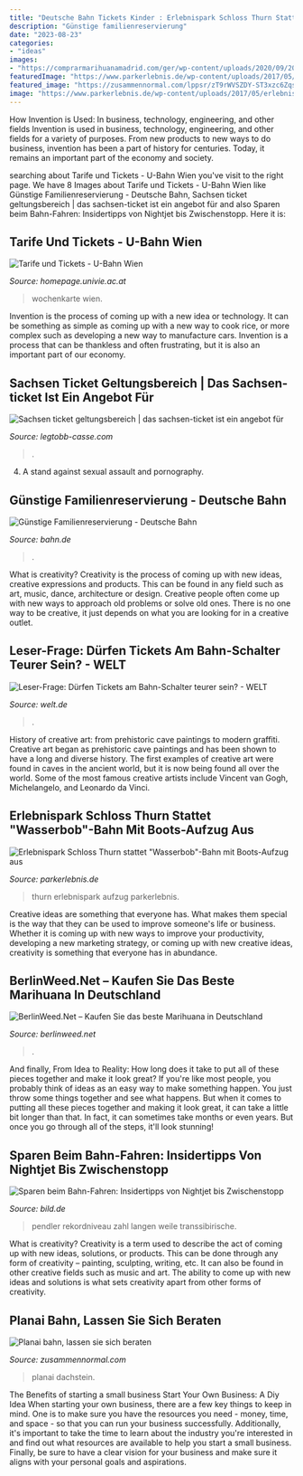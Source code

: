 ```yaml
---
title: "Deutsche Bahn Tickets Kinder : Erlebnispark Schloss Thurn Stattet &quot;wasserbob&quot;-bahn Mit Boots-aufzug Aus"
description: "Günstige familienreservierung"
date: "2023-08-23"
categories:
- "ideas"
images:
- "https://comprarmarihuanamadrid.com/ger/wp-content/uploads/2020/09/20200616_154956-768x1024.jpg"
featuredImage: "https://www.parkerlebnis.de/wp-content/uploads/2017/05/erlebnispark-schloss-thurn-wasserbob-aufzug.jpg"
featured_image: "https://zusammennormal.com/lppsr/zT9rWVSZDY-ST3xzc6ZqsgHaLG.jpg"
image: "https://www.parkerlebnis.de/wp-content/uploads/2017/05/erlebnispark-schloss-thurn-wasserbob-aufzug.jpg"
---
```



How Invention is Used: In business, technology, engineering, and other fields
Invention is used in business, technology, engineering, and other fields for a variety of purposes. From new products to new ways to do business, invention has been a part of history for centuries. Today, it remains an important part of the economy and society.

	

		
searching about Tarife und Tickets - U-Bahn Wien you've visit to the right page. We have 8 Images about Tarife und Tickets - U-Bahn Wien like Günstige Familienreservierung - Deutsche Bahn, Sachsen ticket geltungsbereich | das sachsen-ticket ist ein angebot für and also Sparen beim Bahn-Fahren: Insidertipps von Nightjet bis Zwischenstopp. Here it is:
		
    
## Tarife Und Tickets - U-Bahn Wien

<img loading=lazy src="http://homepage.univie.ac.at/horst.prillinger/ubahn/e/fs-wo.jpg" onerror="this.onerror=null;this.src='https://tse3.mm.bing.net/th?id=OIP.5WYgN1OVD6aoPuwXbpOfsgAAAA&amp;pid=15.1';" alt="Tarife und Tickets - U-Bahn Wien">

_Source: homepage.univie.ac.at_

>wochenkarte wien. 

	

Invention is the process of coming up with a new idea or technology. It can be something as simple as coming up with a new way to cook rice, or more complex such as developing a new way to manufacture cars. Invention is a process that can be thankless and often frustrating, but it is also an important part of our economy.

    
## Sachsen Ticket Geltungsbereich | Das Sachsen-ticket Ist Ein Angebot Für

<img loading=lazy src="https://legtobb-casse.com/zea/7ChTthzAcORxvwlI5asPnwHaGT.jpg" onerror="this.onerror=null;this.src='https://tse4.mm.bing.net/th?id=OIP.MX0NbWoWtEE3wUM8o1CVRAAAAA&amp;pid=15.1';" alt="Sachsen ticket geltungsbereich | das sachsen-ticket ist ein angebot für">

_Source: legtobb-casse.com_

>. 

	

4. A stand against sexual assault and pornography.

    
## Günstige Familienreservierung - Deutsche Bahn

<img loading=lazy src="https://assets.static-bahn.de/.imaging/focalpoint/980x245/dam/jcr:49b1887b-eb59-4b90-ab5d-ce501d14b71b/239810-318860.jpg" onerror="this.onerror=null;this.src='https://tse2.mm.bing.net/th?id=OIP.Zx8CSl--OHMPQCoajgMuZQHaB2&amp;pid=15.1';" alt="Günstige Familienreservierung - Deutsche Bahn">

_Source: bahn.de_

>. 

	

What is creativity?
Creativity is the process of coming up with new ideas, creative expressions and products. This can be found in any field such as art, music, dance, architecture or design. Creative people often come up with new ways to approach old problems or solve old ones. There is no one way to be creative, it just depends on what you are looking for in a creative outlet.

    
## Leser-Frage: Dürfen Tickets Am Bahn-Schalter Teurer Sein? - WELT

<img loading=lazy src="https://www.welt.de/img/wirtschaft/mobile101782127/6372507797-ci102l-w1024/Bahn-DW-Wirtschaft-Leipzig-jpg.jpg" onerror="this.onerror=null;this.src='https://tse1.mm.bing.net/th?id=OIP.Z_tN1sHUYjrUyTChubRIPAHaHP&amp;pid=15.1';" alt="Leser-Frage: Dürfen Tickets am Bahn-Schalter teurer sein? - WELT">

_Source: welt.de_

>. 

	

History of creative art: from prehistoric cave paintings to modern graffiti.
Creative art began as prehistoric cave paintings and has been shown to have a long and diverse history. The first examples of creative art were found in caves in the ancient world, but it is now being found all over the world. Some of the most famous creative artists include Vincent van Gogh, Michelangelo, and Leonardo da Vinci.

    
## Erlebnispark Schloss Thurn Stattet &quot;Wasserbob&quot;-Bahn Mit Boots-Aufzug Aus

<img loading=lazy src="https://www.parkerlebnis.de/wp-content/uploads/2017/05/erlebnispark-schloss-thurn-wasserbob-aufzug.jpg" onerror="this.onerror=null;this.src='https://tse2.mm.bing.net/th?id=OIP.B_iRuHgWkxJfDsFazbNf7gHaEL&amp;pid=15.1';" alt="Erlebnispark Schloss Thurn stattet &quot;Wasserbob&quot;-Bahn mit Boots-Aufzug aus">

_Source: parkerlebnis.de_

>thurn erlebnispark aufzug parkerlebnis. 

	

Creative ideas are something that everyone has. What makes them special is the way that they can be used to improve someone's life or business. Whether it is coming up with new ways to improve your productivity, developing a new marketing strategy, or coming up with new creative ideas, creativity is something that everyone has in abundance.

    
## BerlinWeed.Net – Kaufen Sie Das Beste Marihuana In Deutschland

<img loading=lazy src="https://comprarmarihuanamadrid.com/ger/wp-content/uploads/2020/09/20200616_154956-768x1024.jpg" onerror="this.onerror=null;this.src='https://tse4.mm.bing.net/th?id=OIP.VjXsVCExi_sSH8CSGaLlkAHaJ4&amp;pid=15.1';" alt="BerlinWeed.Net – Kaufen Sie das beste Marihuana in Deutschland">

_Source: berlinweed.net_

>. 

	

And finally, From Idea to Reality: How long does it take to put all of these pieces together and make it look great?
If you're like most people, you probably think of ideas as an easy way to make something happen. You just throw some things together and see what happens. But when it comes to putting all these pieces together and making it look great, it can take a little bit longer than that. In fact, it can sometimes take months or even years. But once you go through all of the steps, it'll look stunning!

    
## Sparen Beim Bahn-Fahren: Insidertipps Von Nightjet Bis Zwischenstopp

<img loading=lazy src="https://images.bild.de/5c502a8e0a97eb0001c76415/434f57fbc6581ba6a4df33a7a3d5c4c8/1/2?w=1280" onerror="this.onerror=null;this.src='https://tse3.mm.bing.net/th?id=OIP._He6q98uWsYpS_NZ8tQrdQHaEK&amp;pid=15.1';" alt="Sparen beim Bahn-Fahren: Insidertipps von Nightjet bis Zwischenstopp">

_Source: bild.de_

>pendler rekordniveau zahl langen weile transsibirische. 

	

What is creativity?
Creativity is a term used to describe the act of coming up with new ideas, solutions, or products. This can be done through any form of creativity – painting, sculpting, writing, etc. It can also be found in other creative fields such as music and art. The ability to come up with new ideas and solutions is what sets creativity apart from other forms of creativity.

    
## Planai Bahn, Lassen Sie Sich Beraten

<img loading=lazy src="https://zusammennormal.com/lppsr/zT9rWVSZDY-ST3xzc6ZqsgHaLG.jpg" onerror="this.onerror=null;this.src='https://tse3.mm.bing.net/th?id=OIP.b9qbP3CMFDueNSBHG9CQzQAAAA&amp;pid=15.1';" alt="Planai bahn, lassen sie sich beraten">

_Source: zusammennormal.com_

>planai dachstein. 

	

The Benefits of starting a small business
Start Your Own Business: A Diy Idea 
When starting your own business, there are a few key things to keep in mind. One is to make sure you have the resources you need - money, time, and space - so that you can run your business successfully. Additionally, it's important to take the time to learn about the industry you're interested in and find out what resources are available to help you start a small business. Finally, be sure to have a clear vision for your business and make sure it aligns with your personal goals and aspirations.

